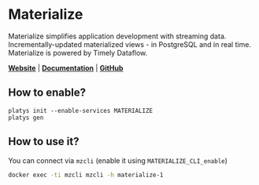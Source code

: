 # Materialize

Materialize simplifies application development with streaming data. Incrementally-updated materialized views - in PostgreSQL and in real time. Materialize is powered by Timely Dataflow. 

**[Website](https://materialize.com/)** | **[Documentation](https://materialize.com/docs/)** | **[GitHub](https://github.com/MaterializeInc/materialize)**

## How to enable?

```
platys init --enable-services MATERIALIZE
platys gen
```

## How to use it?

You can connect via `mzcli` (enable it using `MATERIALIZE_CLI_enable`)

```bash
docker exec -ti mzcli mzcli -h materialize-1
```


